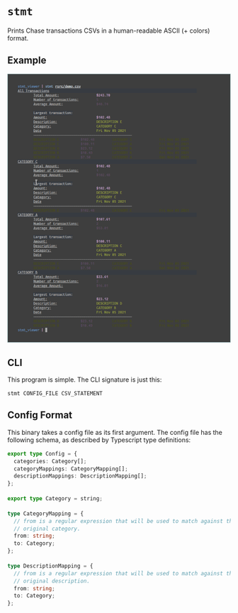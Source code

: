 # `stmt`

Prints Chase transactions CSVs in a human-readable ASCII (+ colors) format.

## Example

![demo](./rsrc/demo.png)

## CLI

This program is simple. The CLI signature is just this:

```
stmt CONFIG_FILE CSV_STATEMENT
```

## Config Format

This binary takes a config file as its first argument. The config file has the
following schema, as described by Typescript type definitions:

```typescript
export type Config = {
  categories: Category[];
  categoryMappings: CategoryMapping[];
  descriptionMappings: DescriptionMapping[];
};

export type Category = string;

type CategoryMapping = {
  // from is a regular expression that will be used to match against the
  // original category.
  from: string;
  to: Category;
};

type DescriptionMapping = {
  // from is a regular expression that will be used to match against the
  // original description.
  from: string;
  to: Category;
};
```
